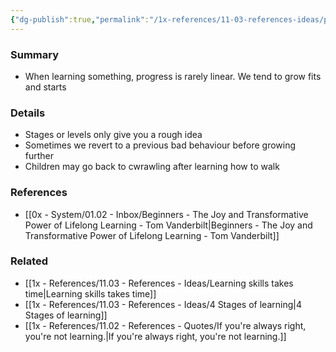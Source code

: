 ```yaml
---
{"dg-publish":true,"permalink":"/1x-references/11-03-references-ideas/progress-is-rarely-linear/","title":"Progress is rarely linear","dgShowBacklinks":false}
---
```



### Summary
- When learning something, progress is rarely linear. We tend to grow fits and starts

### Details
- Stages or levels only give you a rough idea
- Sometimes we revert to a previous bad behaviour before growing further
- Children may go back to cwrawling after learning how to walk

### References
- [[0x - System/01.02 - Inbox/Beginners - The Joy and Transformative Power of Lifelong Learning - Tom Vanderbilt\|Beginners - The Joy and Transformative Power of Lifelong Learning - Tom Vanderbilt]]

### Related
- [[1x - References/11.03 - References - Ideas/Learning skills takes time\|Learning skills takes time]]
- [[1x - References/11.03 - References - Ideas/4 Stages of learning\|4 Stages of learning]]
- [[1x - References/11.02 - References - Quotes/If you're always right, you're not learning.\|If you're always right, you're not learning.]]